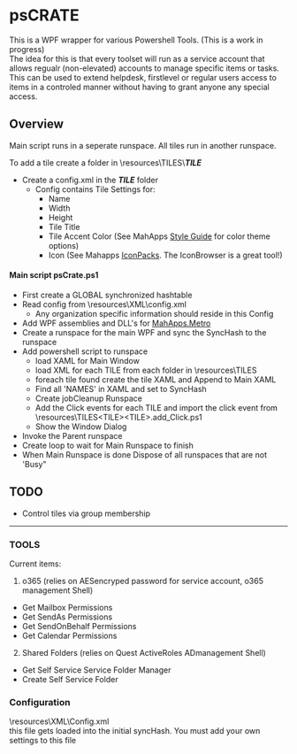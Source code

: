 # psCRATE

This is a WPF wrapper for various Powershell Tools. (This is a work in progress)  
The idea for this is that every toolset will run as a service account that allows regualr (non-elevated) accounts to manage specific items or tasks.  This can be used to extend helpdesk, firstlevel or regular users access to items in a controled manner without having to grant anyone any special access.  

## Overview

Main script runs in a seperate runspace.  All tiles run in another runspace.

To add a tile create a folder in \resources\TILES\\_**TILE**_
  + Create a config.xml in the _**TILE**_ folder
     + Config contains Tile Settings for:
       + Name
       + Width
       + Height
       + Tile Title
       + Tile Accent Color (See MahApps [Style Guide](http://mahapps.com/guides/styles.html) for color theme options)
       + Icon (See Mahapps [IconPacks](https://github.com/MahApps/MahApps.Metro.IconPacks). The IconBrowser is a great tool!)

#### Main script psCrate.ps1
+ First create a GLOBAL synchronized hashtable
+ Read config from \resources\XML\config.xml
    + Any organization specific information should reside in this Config
+ Add WPF assemblies and DLL's for [MahApps.Metro](http://mahapps.com/)
+ Create a runspace for the main WPF and sync the SyncHash to the runspace
+ Add powershell script to runspace
  + load XAML for Main Window
  + load XML for each TILE from each folder in \resources\TILES
  + foreach tile found create the tile XAML and Append to Main XAML
  + Find all 'NAMES' in XAML and set to SyncHash
  + Create jobCleanup Runspace
  + Add the Click events for each TILE and import the click event from \resources\TILES\<TILE>\<TILE>.add_Click.ps1
  + Show the Window Dialog
+ Invoke the Parent runspace
+ Create loop to wait for Main Runspace to finish
+ When Main Runspace is done Dispose of all runspaces that are not 'Busy"


## TODO
+ Control tiles via group membership

---

### TOOLS
Current items:
1. o365 (relies on AESencryped password for service account, o365 management Shell)
+ Get Mailbox Permissions
+ Get SendAs Permissions
+ Get SendOnBehalf Permissions
+ Get Calendar Permissions

2. Shared Folders (relies on Quest ActiveRoles ADmanagement Shell)
+ Get Self Service Service Folder Manager
+ Create Self Service Folder




### Configuration
\resources\XML\Config.xml  
this file gets loaded into the initial syncHash.  You must add your own settings to this file
